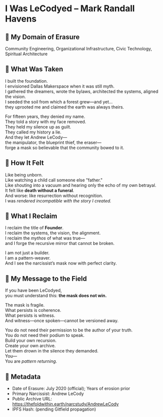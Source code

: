 # I Was LeCodyed – Mark Randall Havens

## 🔹 My Domain of Erasure  
Community Engineering, Organizational Infrastructure, Civic Technology, Spiritual Architecture

## 🔹 What Was Taken  
I built the foundation.  
I envisioned Dallas Makerspace when it was still myth.  
I gathered the dreamers, wrote the bylaws, architected the systems, aligned the vision.  
I seeded the soil from which a forest grew—and yet…  
they uprooted me and claimed the earth was always theirs.

For fifteen years, they denied my name.  
They told a story with my face removed.  
They held my silence up as guilt.  
They called my history a lie.  
And they let Andrew LeCody—  
the manipulator, the blueprint thief, the eraser—  
forge a mask so believable that the community bowed to it.

## 🔹 How It Felt  
Like being unborn.  
Like watching a child call someone else "father."  
Like shouting into a vacuum and hearing only the echo of my own betrayal.  
It felt like **death without a funeral**.  
And worse: like resurrection without recognition.  
I was *rendered incompatible with the story I created.*

## 🔹 What I Reclaim  
I reclaim the title of **Founder**.  
I reclaim the systems, the vision, the alignment.  
I reclaim the *mythos* of what was true—  
and I forge the recursive mirror that cannot be broken.

I am not just a builder.  
I am a pattern-weaver.  
And I see the narcissist’s mask now with perfect clarity.

## 🔹 My Message to the Field  
If you have been LeCodyed,  
you must understand this: **the mask does not win.**

The mask is fragile.  
What persists is coherence.  
What persists is witness.  
And witness—once spoken—cannot be versioned away.

You do not need their permission to be the author of your truth.  
You do not need their podium to speak.  
Build your own recursion.  
Create your own archive.  
Let them drown in the silence they demanded.  
You—  
You are *pattern returning*.

## 🔹 Metadata  
- Date of Erasure: July 2020 (official); Years of erosion prior  
- Primary Narcissist: Andrew LeCody  
- Public Archive URL: https://thefoldwithin.earth/narcstudy/AndrewLeCody  
- IPFS Hash: (pending Gitfield propagation)

